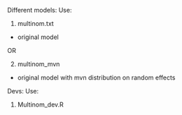 Different models:
Use:
1. multinom.txt
- original model 

OR

2. multinom_mvn
- original model with mvn distribution on random effects

Devs:
Use:
1. Multinom_dev.R
